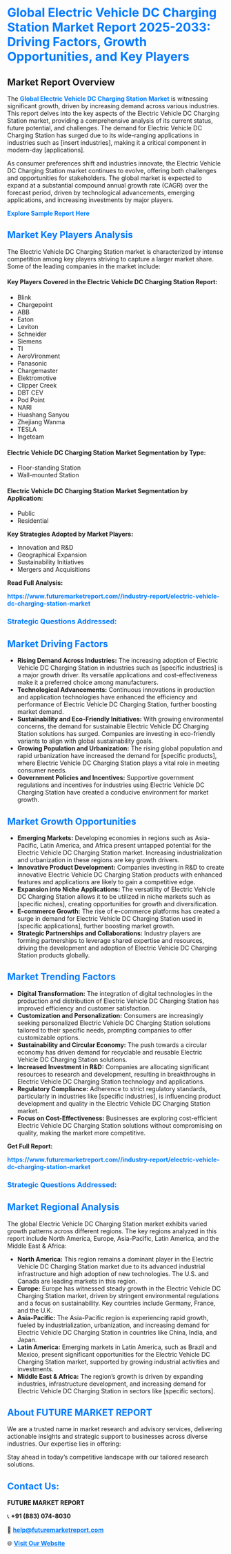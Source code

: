 <h1 style="color: #007BFF;">Global Electric Vehicle DC Charging Station Market Report 2025-2033: Driving Factors, Growth Opportunities, and Key Players</h1>

<section id="overview">
<h2>Market Report Overview</h2>
<p>The <a href="https://www.futuremarketreport.com//industry-report/electric-vehicle-dc-charging-station-market" style="color: #007BFF; text-decoration: none;"><strong>Global Electric Vehicle DC Charging Station Market</strong></a> is witnessing significant growth, driven by increasing demand across various industries. This report delves into the key aspects of the Electric Vehicle DC Charging Station market, providing a comprehensive analysis of its current status, future potential, and challenges. The demand for Electric Vehicle DC Charging Station has surged due to its wide-ranging applications in industries such as [insert industries], making it a critical component in modern-day [applications].</p>
<p>As consumer preferences shift and industries innovate, the Electric Vehicle DC Charging Station market continues to evolve, offering both challenges and opportunities for stakeholders. The global market is expected to expand at a substantial compound annual growth rate (CAGR) over the forecast period, driven by technological advancements, emerging applications, and increasing investments by major players.</p>
</section>

<section id="overview">
<p><a href="https://www.futuremarketreport.com//request-sample/reportId=52239" style="color: #007BFF; text-decoration: none;"><strong>Explore Sample Report Here</strong></a></p>
</section>

<section id="key-players">
<h2 style="color: #007BFF;">Market Key Players Analysis</h2>
<p>The Electric Vehicle DC Charging Station market is characterized by intense competition among key players striving to capture a larger market share. Some of the leading companies in the market include:</p>
<h4>Key Players Covered in the Electric Vehicle DC Charging Station Report:</h4>
<ul><li>Blink</li><li>Chargepoint</li><li>ABB</li><li>Eaton</li><li>Leviton</li><li>Schneider</li><li>Siemens</li><li>TI</li><li>AeroVironment</li><li>Panasonic</li><li>Chargemaster</li><li>Elektromotive</li><li>Clipper Creek</li><li>DBT CEV</li><li>Pod Point</li><li>NARI</li><li>Huashang Sanyou</li><li>Zhejiang Wanma</li><li>TESLA</li><li>Ingeteam</li></ul>
<h4>Electric Vehicle DC Charging Station Market Segmentation by Type:</h4>
<ul><li>Floor-standing Station</li><li>Wall-mounted Station</li></ul>

<h4>Electric Vehicle DC Charging Station Market Segmentation by Application:</h4>
<ul><li>Public</li><li>Residential</li></ul>
<p><strong>Key Strategies Adopted by Market Players:</strong></p>
<ul>
<li>Innovation and R&D</li>
<li>Geographical Expansion</li>
<li>Sustainability Initiatives</li>
<li>Mergers and Acquisitions</li>
</ul>
</section>

<section>
<p><strong>Read Full Analysis: </strong></p><a href="https://www.futuremarketreport.com//industry-report/electric-vehicle-dc-charging-station-market" style="color: #007BFF; text-decoration: none;"><strong>https://www.futuremarketreport.com//industry-report/electric-vehicle-dc-charging-station-market</strong></a>
<h3 style="color: #007BFF;">Strategic Questions Addressed:</h3>
</section>

<section id="driving-factors">
<h2 style="color: #007BFF;">Market Driving Factors</h2>
<ul>
<li><strong>Rising Demand Across Industries:</strong> The increasing adoption of Electric Vehicle DC Charging Station in industries such as [specific industries] is a major growth driver. Its versatile applications and cost-effectiveness make it a preferred choice among manufacturers.</li>
<li><strong>Technological Advancements:</strong> Continuous innovations in production and application technologies have enhanced the efficiency and performance of Electric Vehicle DC Charging Station, further boosting market demand.</li>
<li><strong>Sustainability and Eco-Friendly Initiatives:</strong> With growing environmental concerns, the demand for sustainable Electric Vehicle DC Charging Station solutions has surged. Companies are investing in eco-friendly variants to align with global sustainability goals.</li>
<li><strong>Growing Population and Urbanization:</strong> The rising global population and rapid urbanization have increased the demand for [specific products], where Electric Vehicle DC Charging Station plays a vital role in meeting consumer needs.</li>
<li><strong>Government Policies and Incentives:</strong> Supportive government regulations and incentives for industries using Electric Vehicle DC Charging Station have created a conducive environment for market growth.</li>
</ul>
</section>

<section id="growth-opportunities">
<h2 style="color: #007BFF;">Market Growth Opportunities</h2>
<ul>
<li><strong>Emerging Markets:</strong> Developing economies in regions such as Asia-Pacific, Latin America, and Africa present untapped potential for the Electric Vehicle DC Charging Station market. Increasing industrialization and urbanization in these regions are key growth drivers.</li>
<li><strong>Innovative Product Development:</strong> Companies investing in R&D to create innovative Electric Vehicle DC Charging Station products with enhanced features and applications are likely to gain a competitive edge.</li>
<li><strong>Expansion into Niche Applications:</strong> The versatility of Electric Vehicle DC Charging Station allows it to be utilized in niche markets such as [specific niches], creating opportunities for growth and diversification.</li>
<li><strong>E-commerce Growth:</strong> The rise of e-commerce platforms has created a surge in demand for Electric Vehicle DC Charging Station used in [specific applications], further boosting market growth.</li>
<li><strong>Strategic Partnerships and Collaborations:</strong> Industry players are forming partnerships to leverage shared expertise and resources, driving the development and adoption of Electric Vehicle DC Charging Station products globally.</li>
</ul>
</section>

<section id="trending-factors">
<h2 style="color: #007BFF;">Market Trending Factors</h2>
<ul>
<li><strong>Digital Transformation:</strong> The integration of digital technologies in the production and distribution of Electric Vehicle DC Charging Station has improved efficiency and customer satisfaction.</li>
<li><strong>Customization and Personalization:</strong> Consumers are increasingly seeking personalized Electric Vehicle DC Charging Station solutions tailored to their specific needs, prompting companies to offer customizable options.</li>
<li><strong>Sustainability and Circular Economy:</strong> The push towards a circular economy has driven demand for recyclable and reusable Electric Vehicle DC Charging Station solutions.</li>
<li><strong>Increased Investment in R&D:</strong> Companies are allocating significant resources to research and development, resulting in breakthroughs in Electric Vehicle DC Charging Station technology and applications.</li>
<li><strong>Regulatory Compliance:</strong> Adherence to strict regulatory standards, particularly in industries like [specific industries], is influencing product development and quality in the Electric Vehicle DC Charging Station market.</li>
<li><strong>Focus on Cost-Effectiveness:</strong> Businesses are exploring cost-efficient Electric Vehicle DC Charging Station solutions without compromising on quality, making the market more competitive.</li>
</ul>
</section>

<section>
<p><strong>Get Full Report: </strong></p><a href="https://www.futuremarketreport.com//industry-report/electric-vehicle-dc-charging-station-market" style="color: #007BFF; text-decoration: none;"><strong>https://www.futuremarketreport.com//industry-report/electric-vehicle-dc-charging-station-market</strong></a>
<h3 style="color: #007BFF;">Strategic Questions Addressed:</h3>
</section>


<section id="regional-analysis">
<h2 style="color: #007BFF;">Market Regional Analysis</h2>
<p>The global Electric Vehicle DC Charging Station market exhibits varied growth patterns across different regions. The key regions analyzed in this report include North America, Europe, Asia-Pacific, Latin America, and the Middle East & Africa:</p>
<ul>
<li><strong>North America:</strong> This region remains a dominant player in the Electric Vehicle DC Charging Station market due to its advanced industrial infrastructure and high adoption of new technologies. The U.S. and Canada are leading markets in this region.</li>
<li><strong>Europe:</strong> Europe has witnessed steady growth in the Electric Vehicle DC Charging Station market, driven by stringent environmental regulations and a focus on sustainability. Key countries include Germany, France, and the U.K.</li>
<li><strong>Asia-Pacific:</strong> The Asia-Pacific region is experiencing rapid growth, fueled by industrialization, urbanization, and increasing demand for Electric Vehicle DC Charging Station in countries like China, India, and Japan.</li>
<li><strong>Latin America:</strong> Emerging markets in Latin America, such as Brazil and Mexico, present significant opportunities for the Electric Vehicle DC Charging Station market, supported by growing industrial activities and investments.</li>
<li><strong>Middle East & Africa:</strong> The region’s growth is driven by expanding industries, infrastructure development, and increasing demand for Electric Vehicle DC Charging Station in sectors like [specific sectors].</li>
</ul>
</section>

<footer>
<h2 style="color: #007BFF;">About FUTURE MARKET REPORT</h2>
<p>We are a trusted name in market research and advisory services, delivering actionable insights and strategic support to businesses across diverse industries. Our expertise lies in offering:</p>

<p>Stay ahead in today’s competitive landscape with our tailored research solutions.</p>

<h2 style="color: #007BFF;">Contact Us:</h2>
<p><strong>FUTURE MARKET REPORT</strong></p>
<p>📞 <strong>+91 (883) 074-8030</strong></p>
<p>📧 <strong><a href="mailto:help@futuremarketreport.com" style="color: #007BFF;">help@futuremarketreport.com</a></strong></p>
<p>🌐 <strong><a href="https://www.futuremarketreport.com/" style="color: #007BFF;">Visit Our Website</a></strong></p>
</footer>